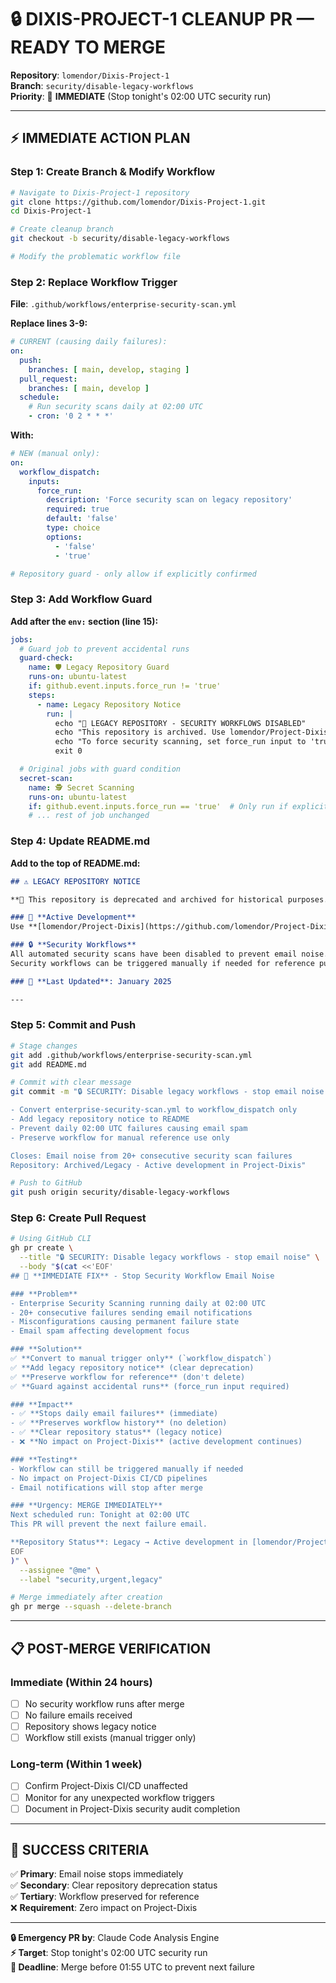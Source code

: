 # 🔒 DIXIS-PROJECT-1 CLEANUP PR — READY TO MERGE

**Repository**: `lomendor/Dixis-Project-1`  
**Branch**: `security/disable-legacy-workflows`  
**Priority**: 🚨 **IMMEDIATE** (Stop tonight's 02:00 UTC security run)

---

## ⚡ **IMMEDIATE ACTION PLAN**

### **Step 1: Create Branch & Modify Workflow**
```bash
# Navigate to Dixis-Project-1 repository
git clone https://github.com/lomendor/Dixis-Project-1.git
cd Dixis-Project-1

# Create cleanup branch
git checkout -b security/disable-legacy-workflows

# Modify the problematic workflow file
```

### **Step 2: Replace Workflow Trigger**

**File**: `.github/workflows/enterprise-security-scan.yml`

**Replace lines 3-9:**
```yaml
# CURRENT (causing daily failures):
on:
  push:
    branches: [ main, develop, staging ]
  pull_request:
    branches: [ main, develop ]
  schedule:
    # Run security scans daily at 02:00 UTC
    - cron: '0 2 * * *'
```

**With:**
```yaml
# NEW (manual only):
on:
  workflow_dispatch:
    inputs:
      force_run:
        description: 'Force security scan on legacy repository'
        required: true
        default: 'false'
        type: choice
        options:
          - 'false'
          - 'true'

# Repository guard - only allow if explicitly confirmed
```

### **Step 3: Add Workflow Guard**

**Add after the `env:` section (line 15):**
```yaml
jobs:
  # Guard job to prevent accidental runs
  guard-check:
    name: 🛡️ Legacy Repository Guard  
    runs-on: ubuntu-latest
    if: github.event.inputs.force_run != 'true'
    steps:
      - name: Legacy Repository Notice
        run: |
          echo "🚨 LEGACY REPOSITORY - SECURITY WORKFLOWS DISABLED"
          echo "This repository is archived. Use lomendor/Project-Dixis for active development."
          echo "To force security scanning, set force_run input to 'true'"
          exit 0

  # Original jobs with guard condition
  secret-scan:
    name: 🕵️ Secret Scanning
    runs-on: ubuntu-latest
    if: github.event.inputs.force_run == 'true'  # Only run if explicitly forced
    # ... rest of job unchanged
```

### **Step 4: Update README.md**

**Add to the top of README.md:**
```markdown
## ⚠️ LEGACY REPOSITORY NOTICE

**🚨 This repository is deprecated and archived for historical purposes.**

### 🔄 **Active Development**
Use **[lomendor/Project-Dixis](https://github.com/lomendor/Project-Dixis)** for current development.

### 🔒 **Security Workflows**
All automated security scans have been disabled to prevent email noise.
Security workflows can be triggered manually if needed for reference purposes.

### 📅 **Last Updated**: January 2025

---
```

### **Step 5: Commit and Push**
```bash
# Stage changes
git add .github/workflows/enterprise-security-scan.yml
git add README.md

# Commit with clear message
git commit -m "🔒 SECURITY: Disable legacy workflows - stop email noise

- Convert enterprise-security-scan.yml to workflow_dispatch only
- Add legacy repository notice to README
- Prevent daily 02:00 UTC failures causing email spam
- Preserve workflow for manual reference use only

Closes: Email noise from 20+ consecutive security scan failures
Repository: Archived/Legacy - Active development in Project-Dixis"

# Push to GitHub
git push origin security/disable-legacy-workflows
```

### **Step 6: Create Pull Request**
```bash
# Using GitHub CLI
gh pr create \
  --title "🔒 SECURITY: Disable legacy workflows - stop email noise" \
  --body "$(cat <<'EOF'
## 🚨 **IMMEDIATE FIX** - Stop Security Workflow Email Noise

### **Problem**
- Enterprise Security Scanning running daily at 02:00 UTC  
- 20+ consecutive failures sending email notifications
- Misconfigurations causing permanent failure state
- Email spam affecting development focus

### **Solution**
✅ **Convert to manual trigger only** (`workflow_dispatch`)  
✅ **Add legacy repository notice** (clear deprecation)  
✅ **Preserve workflow for reference** (don't delete)  
✅ **Guard against accidental runs** (force_run input required)

### **Impact**
- ✅ **Stops daily email failures** (immediate)
- ✅ **Preserves workflow history** (no deletion) 
- ✅ **Clear repository status** (legacy notice)
- ❌ **No impact on Project-Dixis** (active development continues)

### **Testing**
- Workflow can still be triggered manually if needed
- No impact on Project-Dixis CI/CD pipelines
- Email notifications will stop after merge

### **Urgency: MERGE IMMEDIATELY**
Next scheduled run: Tonight at 02:00 UTC
This PR will prevent the next failure email.

**Repository Status**: Legacy → Active development in [lomendor/Project-Dixis](https://github.com/lomendor/Project-Dixis)
EOF
)" \
  --assignee "@me" \
  --label "security,urgent,legacy"

# Merge immediately after creation
gh pr merge --squash --delete-branch
```

---

## 📋 **POST-MERGE VERIFICATION**

### **Immediate (Within 24 hours)**
- [ ] No security workflow runs after merge
- [ ] No failure emails received
- [ ] Repository shows legacy notice
- [ ] Workflow still exists (manual trigger only)

### **Long-term (Within 1 week)**
- [ ] Confirm Project-Dixis CI/CD unaffected  
- [ ] Monitor for any unexpected workflow triggers
- [ ] Document in Project-Dixis security audit completion

---

## 🎯 **SUCCESS CRITERIA**

✅ **Primary**: Email noise stops immediately  
✅ **Secondary**: Clear repository deprecation status  
✅ **Tertiary**: Workflow preserved for reference  
❌ **Requirement**: Zero impact on Project-Dixis

---

**🔒 Emergency PR by**: Claude Code Analysis Engine  
**⚡ Target**: Stop tonight's 02:00 UTC security run  
**📅 Deadline**: Merge before 01:55 UTC to prevent next failure